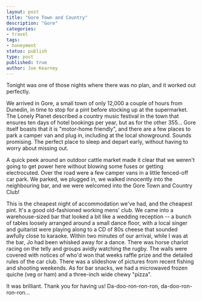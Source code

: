 ```yaml
---
layout: post
title: "Gore Town and Country"
description: "Gore"
categories:
- travel
tags:
- honeyment
status: publish
type: post
published: true
author: Joe Kearney
---
```


Tonight was one of those nights where there was no plan, and it worked out perfectly.

We arrived in Gore, a small town of only 12,000 a couple of hours from Dunedin, in time to stop for a pint before stocking up at the supermarket. The Lonely Planet described a country music festival in the town that ensures ten days of hotel bookings per year, but as for the other 355... Gore itself boasts that it is "motor-home friendly", and there are a few places to park a camper van and plug in, including at the local showground. Sounds promising. The perfect place to sleep and depart early, without having to worry about missing out.

A quick peek around an outdoor cattle market made it clear that we weren't going to get power here without blowing some fuses or getting electrocuted. Over the road were a few camper vans in a little fenced-off car park. We parked, we plugged in, we walked innocently into the neighbouring bar, and we were welcomed into the Gore Town and Country Club!

This is the cheapest night of accommodation we've had, and the cheapest pint. It's a good old-fashioned working mens' club. We came into a warehouse-sized bar that looked a bit like a wedding reception -- a bunch of tables loosely arranged around a small dance floor, with a local singer and guitarist were playing along to a CD of 80s cheese that sounded awfully close to karaoke. Within two minutes of our arrival, while I was at the bar, Jo had been whisked away for a dance. There was horse chariot racing on the telly and groups avidly watching the rugby. The walls were covered with notices of who'd won that weeks raffle prize and the detailed rules of the car club. There was a slideshow of pictures from recent fishing and shooting weekends. As for bar snacks, we had a microwaved frozen quiche (veg or ham) and a three-inch wide chewy "pizza".

It was brilliant. Thank you for having us! Da-doo-ron-ron-ron, da-doo-ron-ron-ron...
